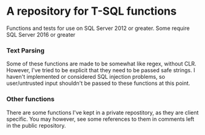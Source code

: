 # A repository for T-SQL functions

Functions and tests for use on SQL Server 2012 or greater.
Some require SQL Server 2016 or greater

### Text Parsing

Some of these functions are made to be somewhat like regex, without CLR.
However, I've tried to be explicit that they need to be passed safe strings.
I haven't implemented or considered SQL injection problems, so user/untrusted
input shouldn't be passed to these functions at this point.


### Other functions

There are some functions I've kept in a private repostitory, as they are client specific. You may however, see some references to them in comments 
left in the public repository.


